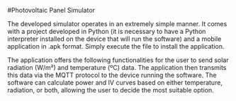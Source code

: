 #Photovoltaic Panel Simulator

The developed simulator operates in an extremely simple manner. It comes with a project developed in Python (it is necessary to have a Python interpreter installed on the device that will run the software) and a mobile application in .apk format. Simply execute the file to install the application.

The application offers the following functionalities for the user to send solar radiation (W/m²) and temperature (ºC) data. The application then transmits this data via the MQTT protocol to the device running the software. The software can calculate power and IV curves based on either temperature, radiation, or both, allowing the user to decide the most suitable option.
